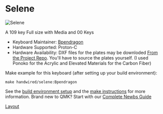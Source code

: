 # Selene

![Selene](https://i.imgur.com/qLyaZtW.jpg)

A 109 key Full size with Media and 00 Keys

* Keyboard Maintainer: [Bpendragon](https://github.com/Bpendragon)
* Hardware Supported: Proton-C
* Hardware Availability: DXF files for the plates may be downloded [From the Project Repo](https://github.com/Bpendragon/Selene-Keyboard/releases/tag/1.0). You'll have to source the plates yourself. (I used Ponoko for the Acrylic and Elevated Materials for the Carbon Fiber)

Make example for this keyboard (after setting up your build environment):

    make handwired/selene:Bpendragon

See the [build environment setup](https://docs.qmk.fm/#/getting_started_build_tools) and the [make instructions](https://docs.qmk.fm/#/getting_started_make_guide) for more information. Brand new to QMK? Start with our [Complete Newbs Guide](https://docs.qmk.fm/#/newbs)


[Layout](http://www.keyboard-layout-editor.com/#/gists/7abe0f9944f72517c9f9f7b989548eb5)



